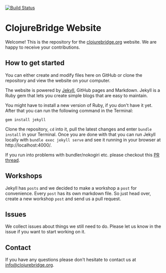 [![Build Status](https://travis-ci.com/ClojureBridge/clojurebridge.github.io.svg?branch=master)](https://travis-ci.com/ClojureBridge/clojurebridge.github.io)

# ClojureBridge Website

Welcome! This is the repository for the [clojurebridge.org](http://www.clojurebridge.org/) website.
We are happy to receive your contributions.

## How to get started
You can either create and modify files here on GitHub or clone the repository and view the website on your computer.

The website is powered by [Jekyll](https://jekyllrb.com/), GitHub pages and Markdown. Jekyll is a Ruby gem that lets you create simple blogs that are easy to maintain.

You might have to install a new version of Ruby, if you don't have it yet.
After that you can run the following command in the Terminal:
```
gem install jekyll
```
Clone the repository, `cd` into it, pull the latest changes and enter `bundle install` in your Terminal. Once you are done with that you can run Jekyll locally with `bundle exec jekyll serve` and see it running in your browser at http://localhost:4000/.

If you run into problems with bundler/nokogiri etc. please checkout this [PR thread](https://github.com/ClojureBridge/website/pull/12#issuecomment-250129774).

## Workshops
Jekyll has `posts` and we decided to make a workshop a `post` for convenience. Every `post` has its own markdown file. So just head over, create a new workshop `post` and send us a pull request.

## Issues
We collect issues about things we still need to do. Please let us know in the issue if you want to start working on it.

## Contact
If you have any questions please don't hesitate to contact us at <info@clojurebridge.org>.
